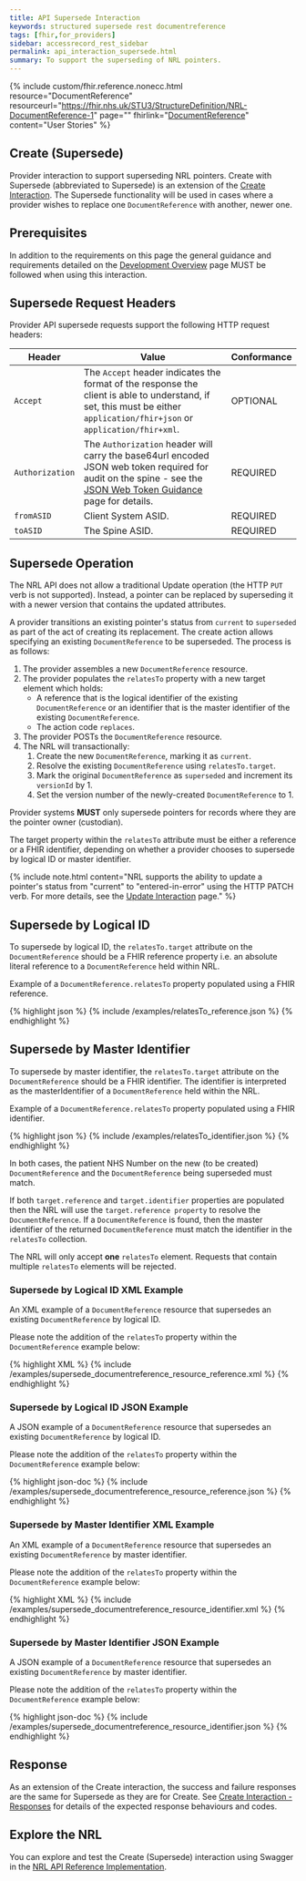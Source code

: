 ```yaml
---
title: API Supersede Interaction
keywords: structured supersede rest documentreference
tags: [fhir,for_providers]
sidebar: accessrecord_rest_sidebar
permalink: api_interaction_supersede.html
summary: To support the superseding of NRL pointers.
---
```


{% include custom/fhir.reference.nonecc.html resource="DocumentReference" resourceurl="https://fhir.nhs.uk/STU3/StructureDefinition/NRL-DocumentReference-1" page="" fhirlink="[DocumentReference](https://www.hl7.org/fhir/STU3/documentreference.html)" content="User Stories" %}

## Create (Supersede)

Provider interaction to support superseding NRL pointers. Create with Supersede (abbreviated to Supersede) is an extension of the [Create Interaction](api_interaction_create.html). The Supersede functionality will be used in cases where a provider wishes to replace one `DocumentReference` with another, newer one.

## Prerequisites

In addition to the requirements on this page the general guidance and requirements detailed on the [Development Overview](development_overview.html) page MUST be followed when using this interaction.

## Supersede Request Headers

Provider API supersede requests support the following HTTP request headers:

|Header|Value|Conformance|
|------|-----|-----------|
| `Accept` | The `Accept` header indicates the format of the response the client is able to understand, if set, this must be either `application/fhir+json` or `application/fhir+xml`. | OPTIONAL |
| `Authorization` | The `Authorization` header will carry the base64url encoded JSON web token required for audit on the spine - see the [JSON Web Token Guidance](guidance_jwt.html) page for details. | REQUIRED |
| `fromASID` | Client System ASID. | REQUIRED |
| `toASID` | The Spine ASID. | REQUIRED |

## Supersede Operation

The NRL API does not allow a traditional Update operation (the HTTP `PUT` verb is not supported). Instead, a pointer can be replaced by superseding it with a newer version that contains the updated attributes.

A provider transitions an existing pointer's status from `current` to `superseded` as part of the act of creating its replacement. The create action allows specifying an existing `DocumentReference` to be superseded. The process is as follows:

1. The provider assembles a new `DocumentReference` resource.
2. The provider populates the `relatesTo` property with a new target element which holds:
   - A reference that is the logical identifier of the existing `DocumentReference` or an identifier that is the master identifier of the existing `DocumentReference`.
   - The action code `replaces`.
3. The provider POSTs the `DocumentReference` resource.
4. The NRL will transactionally:
   1. Create the new `DocumentReference`, marking it as `current`.
   2. Resolve the existing `DocumentReference` using `relatesTo.target`.
   3. Mark the original `DocumentReference` as `superseded` and increment its `versionId` by 1.
   4. Set the version number of the newly-created `DocumentReference` to 1.

Provider systems **MUST** only supersede pointers for records where they are the pointer owner (custodian).

The target property within the `relatesTo` attribute must be either a reference or a FHIR identifier, depending on whether a provider chooses to supersede by logical ID or master identifier.

{% include note.html content="NRL supports the ability to update a pointer's status from &quot;current&quot; to &quot;entered-in-error&quot; using the HTTP PATCH verb. For more details, see the [Update Interaction](api_interaction_update.html) page." %}

## Supersede by Logical ID

To supersede by logical ID, the `relatesTo.target` attribute on the `DocumentReference` should be a FHIR reference property i.e. an absolute literal reference to a `DocumentReference` held within NRL.

Example of a `DocumentReference.relatesTo` property populated using a FHIR reference.

<div class="github-sample-wrapper scroll-height-350">
{% highlight json %}
{% include /examples/relatesTo_reference.json %}
{% endhighlight %}
</div>

## Supersede by Master Identifier

To supersede by master identifier, the `relatesTo.target` attribute on the `DocumentReference` should be a FHIR identifier. The identifier is interpreted as the masterIdentifier of a `DocumentReference` held within the NRL.

Example of a `DocumentReference.relatesTo` property populated using a FHIR identifier.

<div class="github-sample-wrapper scroll-height-350">
{% highlight json %}
{% include /examples/relatesTo_identifier.json %}
{% endhighlight %}
</div>

In both cases, the patient NHS Number on the new (to be created) `DocumentReference` and the `DocumentReference` being superseded must match.

If both `target.reference` and `target.identifier` properties are populated then the NRL will use the `target.reference property` to resolve the `DocumentReference`. If a `DocumentReference` is found, then the master identifier of the returned `DocumentReference` must match the identifier in the `relatesTo` collection.

The NRL will only accept **one** `relatesTo` element. Requests that contain multiple `relatesTo` elements will be rejected.

### Supersede by Logical ID XML Example

An XML example of a `DocumentReference` resource that supersedes an existing `DocumentReference` by logical ID.

Please note the addition of the `relatesTo` property within the `DocumentReference` example below:

<div class="github-sample-wrapper scroll-height-350">
{% highlight XML %}
{% include /examples/supersede_documentreference_resource_reference.xml %}
{% endhighlight %}
</div>

### Supersede by Logical ID JSON Example

A JSON example of a `DocumentReference` resource that supersedes an existing `DocumentReference` by logical ID.

Please note the addition of the `relatesTo` property within the `DocumentReference` example below:

<div class="github-sample-wrapper scroll-height-350">
{% highlight json-doc %}
{% include /examples/supersede_documentreference_resource_reference.json %}
{% endhighlight %}
</div>

### Supersede by Master Identifier XML Example

An XML example of a `DocumentReference` resource that supersedes an existing `DocumentReference` by master identifier.

Please note the addition of the `relatesTo` property within the `DocumentReference` example below:

<div class="github-sample-wrapper scroll-height-350">
{% highlight XML %}
{% include /examples/supersede_documentreference_resource_identifier.xml %}
{% endhighlight %}
</div>

### Supersede by Master Identifier JSON Example

A JSON example of a `DocumentReference` resource that supersedes an existing `DocumentReference` by master identifier.

Please note the addition of the `relatesTo` property within the `DocumentReference` example below:

<div class="github-sample-wrapper scroll-height-350">
{% highlight json-doc %}
{% include /examples/supersede_documentreference_resource_identifier.json %}
{% endhighlight %}
</div>

## Response

As an extension of the Create interaction, the success and failure responses are the same for Supersede as they are for Create. See [Create Interaction - Responses](api_interaction_create.html#create-response) for details of the expected response behaviours and codes.

## Explore the NRL
You can explore and test the Create (Supersede) interaction using Swagger in the [NRL API Reference Implementation](https://data.developer.nhs.uk/nrls-ri/index.html).

